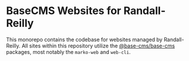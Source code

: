 # BaseCMS Websites for Randall-Reilly
This monorepo contains the codebase for websites managed by Randall-Reilly. All sites within this repository utilize the [@base-cms/base-cms](https://github.com/base-cms/base-cms) packages, most notably the `marko-web` and `web-cli`.
